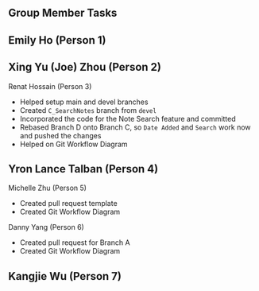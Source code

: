 ## Group Member Tasks

Emily Ho (Person 1)
- 

Xing Yu (Joe) Zhou (Person 2)
- 

Renat Hossain (Person 3)
- Helped setup main and devel branches
- Created `C_SearchNotes` branch from `devel`
- Incorporated the code for the Note Search feature and committed
- Rebased Branch D onto Branch C, so `Date Added` and `Search` work now and pushed the changes
- Helped on Git Workflow Diagram

Yron Lance Talban (Person 4)
- 

Michelle Zhu (Person 5)
- Created pull request template
- Created Git Workflow Diagram

Danny Yang (Person 6)
- Created pull request for Branch A
- Created Git Workflow Diagram

Kangjie Wu (Person 7)
- 
